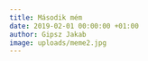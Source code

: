 ```yaml
---
title: Második mém
date: 2019-02-01 00:00:00 +01:00
author: Gipsz Jakab
image: uploads/meme2.jpg
---
```


